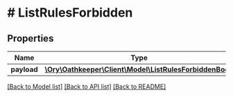 # # ListRulesForbidden

## Properties

Name | Type | Description | Notes
------------ | ------------- | ------------- | -------------
**payload** | [**\Ory\Oathkeeper\Client\Model\ListRulesForbiddenBody**](ListRulesForbiddenBody.md) |  | [optional] 

[[Back to Model list]](../../README.md#documentation-for-models) [[Back to API list]](../../README.md#documentation-for-api-endpoints) [[Back to README]](../../README.md)


